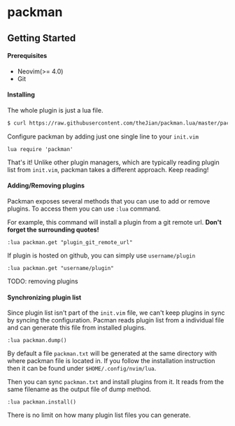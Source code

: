 # packman


## Getting Started

#### Prerequisites

- Neovim(>= 4.0)
- Git

#### Installing

The whole plugin is just a lua file.
```sh
$ curl https://raw.githubusercontent.com/theJian/packman.lua/master/packman.lua -o $HOME/.config/nvim/lua/packman.lua
```

Configure packman by adding just one single line to your `init.vim`
```VimL
lua require 'packman'
```

That's it! Unlike other plugin managers, which are typically reading plugin list from `init.vim`, packman takes a different approach. Keep reading!

#### Adding/Removing plugins

Packman exposes several methods that you can use to add or remove plugins. To access them you can use `:lua` command.

For example, this command will install a plugin from a git remote url. **Don't forget the surrounding quotes!**
```
:lua packman.get "plugin_git_remote_url"
```

If plugin is hosted on github, you can simply use `username/plugin`

```
:lua packman.get "username/plugin"
```

TODO: removing plugins

#### Synchronizing plugin list

Since plugin list isn't part of the `init.vim` file, we can't keep plugins in sync by syncing the configuration. Pacman reads plugin list from a individual file and can generate this file from installed plugins.

```
:lua packman.dump()
```

By default a file `packman.txt` will be generated at the same directory with where packman file is located in. If you follow the installation instruction then it can be found under `$HOME/.config/nvim/lua`.

Then you can sync `packman.txt` and install plugins from it. It reads from the same filename as the output file of dump method.
```
:lua packman.install()
```

There is no limit on how many plugin list files you can generate.

